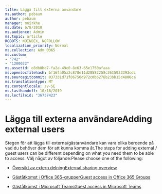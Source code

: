 ```yaml
---
title: Lägga till externa användare
ms.author: pebaum
author: pebaum
manager: mnirkhe
ms.date: 6/8/2018
ms.audience: Admin
ms.topic: article
ROBOTS: NOINDEX, NOFOLLOW
localization_priority: Normal
ms.collection: Adm_O365
ms.custom:
- "742"
- "1200022"
ms.assetid: e8db0be7-fa2a-49e0-8e63-65e1750afaaa
ms.openlocfilehash: bf16fa05a2c878e11d28582258c3615923393cdc
ms.sourcegitcommit: 037331d71f06750d972c0b6278b23bb15c4806ca
ms.translationtype: MT
ms.contentlocale: sv-SE
ms.lasthandoff: 10/18/2019
ms.locfileid: "36737423"
---
```

# <a name="adding-external-users"></a><span data-ttu-id="06707-102">Lägga till externa användare</span><span class="sxs-lookup"><span data-stu-id="06707-102">Adding external users</span></span>

<span data-ttu-id="06707-103">Stegen för att lägga till externa/gästanvändare kan vara olika beroende på vad du behöver dem för att kunna komma åt.</span><span class="sxs-lookup"><span data-stu-id="06707-103">The steps for adding external / guest users can be different depending on what you need them to be able to access.</span></span> <span data-ttu-id="06707-104">Välj något av följande:</span><span class="sxs-lookup"><span data-stu-id="06707-104">Please choose one of the following:</span></span>
  
- [<span data-ttu-id="06707-105">Översikt av extern delning</span><span class="sxs-lookup"><span data-stu-id="06707-105">External sharing overview</span></span>](https://docs.microsoft.com/sharepoint/external-sharing-overview)

- [<span data-ttu-id="06707-106">Gäståtkomst i Office 365-grupper</span><span class="sxs-lookup"><span data-stu-id="06707-106">Guest access in Office 365 Groups</span></span>](https://support.office.com/en-gb/article/guest-access-in-office-365-groups-bfc7a840-868f-4fd6-a390-f347bf51aff6)

- [<span data-ttu-id="06707-107">Gäståtkomst i Microsoft Teams</span><span class="sxs-lookup"><span data-stu-id="06707-107">Guest access in Microsoft Teams</span></span>](https://docs.microsoft.com/microsoftteams/guest-access-checklist)
